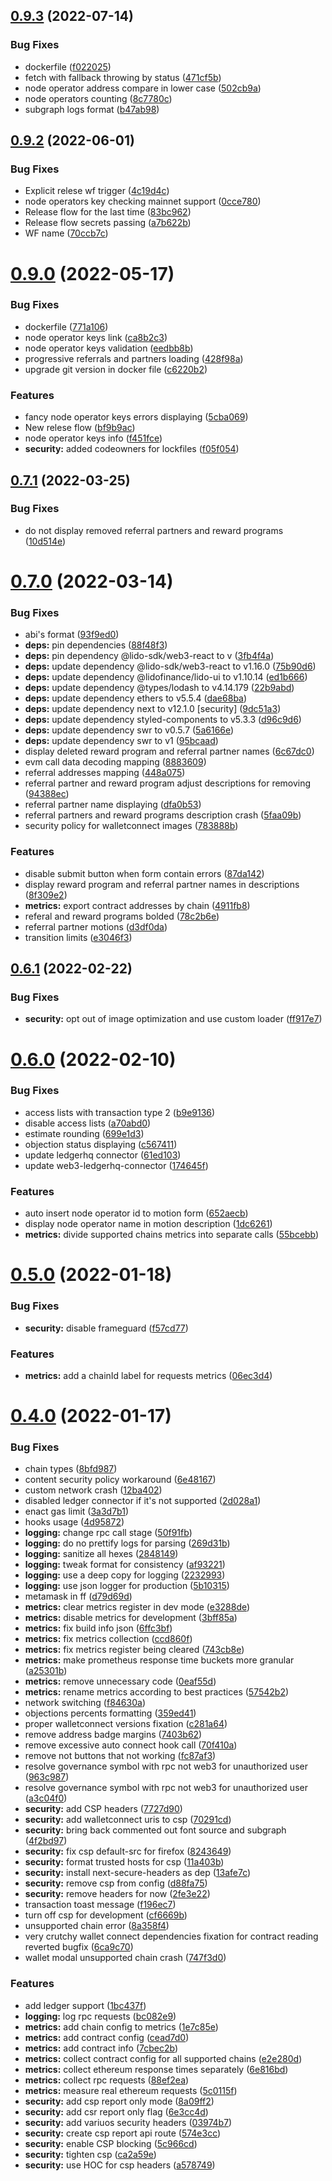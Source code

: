## [0.9.3](https://github.com/lidofinance/easy-track-ui/compare/0.9.2...0.9.3) (2022-07-14)


### Bug Fixes

* dockerfile ([f022025](https://github.com/lidofinance/easy-track-ui/commit/f02202572b47dbe9cbc6bd03a97cc694716e9564))
* fetch with fallback throwing by status ([471cf5b](https://github.com/lidofinance/easy-track-ui/commit/471cf5b87c5de20832df7c76b55e8511af4518cb))
* node operator address compare in lower case ([502cb9a](https://github.com/lidofinance/easy-track-ui/commit/502cb9ae2a5322eb0274c3ea03566e7893598e01))
* node operators counting ([8c7780c](https://github.com/lidofinance/easy-track-ui/commit/8c7780c8c2e9a4798946e5b8f5c5dd512d85b4d6))
* subgraph logs format ([b47ab98](https://github.com/lidofinance/easy-track-ui/commit/b47ab980f3cdb7120b82587e689095a96bdf09b0))



## [0.9.2](https://github.com/lidofinance/easy-track-ui/compare/0.9.1...0.9.2) (2022-06-01)


### Bug Fixes

* Explicit relese wf trigger ([4c19d4c](https://github.com/lidofinance/easy-track-ui/commit/4c19d4c78e7f15c7d014c970363f575f6d470996))
* node operators key checking mainnet support ([0cce780](https://github.com/lidofinance/easy-track-ui/commit/0cce780d5487b39859c9a2075a2225955500ca6c))
* Release flow for the last time ([83bc962](https://github.com/lidofinance/easy-track-ui/commit/83bc962205c0776bb039a4b68befbd660583ee08))
* Release flow secrets passing ([a7b622b](https://github.com/lidofinance/easy-track-ui/commit/a7b622b957ec24b162e8c626ff2dd922f41e9dc5))
* WF name ([70ccb7c](https://github.com/lidofinance/easy-track-ui/commit/70ccb7c66e1d66d28e30b3e3038a322047175a39))



# [0.9.0](https://github.com/lidofinance/easy-track-ui/compare/0.7.1...0.9.0) (2022-05-17)


### Bug Fixes

* dockerfile ([771a106](https://github.com/lidofinance/easy-track-ui/commit/771a10668bc11d036bb3a3a28ce857bdc4619409))
* node operator keys link ([ca8b2c3](https://github.com/lidofinance/easy-track-ui/commit/ca8b2c3d0d94cef5f0d9abf0c7616109b768e39b))
* node operator keys validation ([eedbb8b](https://github.com/lidofinance/easy-track-ui/commit/eedbb8b28b3eb2316c8119bbff331c355722e0c2))
* progressive referrals and partners loading ([428f98a](https://github.com/lidofinance/easy-track-ui/commit/428f98a152bacc2f01f2d9f6fd952b0ffd22dc11))
* upgrade git version in docker file ([c6220b2](https://github.com/lidofinance/easy-track-ui/commit/c6220b2be2f220f45ec5a54b1410d1e5b8a6db2a))


### Features

* fancy node operator keys errors displaying ([5cba069](https://github.com/lidofinance/easy-track-ui/commit/5cba069fdc9ed241c87064e3d13d8afd376b7b93))
* New relese flow ([bf9b9ac](https://github.com/lidofinance/easy-track-ui/commit/bf9b9acb44a044a1965d648f0b1444d8fc03a6ca))
* node operator keys info ([f451fce](https://github.com/lidofinance/easy-track-ui/commit/f451fcec35d3f3e08ca122fbe56265df42aa37b1))
* **security:** added codeowners for lockfiles ([f05f054](https://github.com/lidofinance/easy-track-ui/commit/f05f054e602630cf559bf10d1c3527f13cd42f80))



## [0.7.1](https://github.com/lidofinance/easy-track-ui/compare/0.7.0...0.7.1) (2022-03-25)


### Bug Fixes

* do not display removed referral partners and reward programs ([10d514e](https://github.com/lidofinance/easy-track-ui/commit/10d514e90ee97d75d5fa7a94ae10012120e3db91))



# [0.7.0](https://github.com/lidofinance/easy-track-ui/compare/0.6.1...0.7.0) (2022-03-14)


### Bug Fixes

* abi's format ([93f9ed0](https://github.com/lidofinance/easy-track-ui/commit/93f9ed017952bf9e638aed07b6fb2f21e296536f))
* **deps:** pin dependencies ([88f48f3](https://github.com/lidofinance/easy-track-ui/commit/88f48f3d091385407c2160eda8e2d15104bb8c14))
* **deps:** pin dependency @lido-sdk/web3-react to v ([3fb4f4a](https://github.com/lidofinance/easy-track-ui/commit/3fb4f4a0c7a41adcd9234c5e83a5ec06ae5b932e))
* **deps:** update dependency @lido-sdk/web3-react to v1.16.0 ([75b90d6](https://github.com/lidofinance/easy-track-ui/commit/75b90d65d317b6fb91b0e3aeb172a113383b6820))
* **deps:** update dependency @lidofinance/lido-ui to v1.10.14 ([ed1b666](https://github.com/lidofinance/easy-track-ui/commit/ed1b666b9bf11f2e68c99f7b3c75fc84c79d74e6))
* **deps:** update dependency @types/lodash to v4.14.179 ([22b9abd](https://github.com/lidofinance/easy-track-ui/commit/22b9abd56e99499d8a703fb41eaa77d4ff6b4bf7))
* **deps:** update dependency ethers to v5.5.4 ([dae68ba](https://github.com/lidofinance/easy-track-ui/commit/dae68bae75216cc09e73538f88a518caeecb3058))
* **deps:** update dependency next to v12.1.0 [security] ([9dc51a3](https://github.com/lidofinance/easy-track-ui/commit/9dc51a3a0c3210ee047e3103d59fb74b1ce1b8bd))
* **deps:** update dependency styled-components to v5.3.3 ([d96c9d6](https://github.com/lidofinance/easy-track-ui/commit/d96c9d621c2ae4bce302213739262fb0aef8d005))
* **deps:** update dependency swr to v0.5.7 ([5a6166e](https://github.com/lidofinance/easy-track-ui/commit/5a6166e4956404606c58fec07d3e26642ae5f8ca))
* **deps:** update dependency swr to v1 ([95bcaad](https://github.com/lidofinance/easy-track-ui/commit/95bcaad7ab4f9e92a0ab484dbb7acae8ede9edc6))
* display deleted reward program and referral partner names ([6c67dc0](https://github.com/lidofinance/easy-track-ui/commit/6c67dc01de11a415022fc2d88fbe3d989c56cad8))
* evm call data decoding mapping ([8883609](https://github.com/lidofinance/easy-track-ui/commit/8883609ec30be35b2a78c00bb84c035140c364bb))
* referral addresses mapping ([448a075](https://github.com/lidofinance/easy-track-ui/commit/448a075644452771814d9eeea0919c4fc2f1b77d))
* referral partner and reward program adjust descriptions for removing ([94388ec](https://github.com/lidofinance/easy-track-ui/commit/94388ec52442e1214e149d5846976519728b6c20))
* referral partner name displaying ([dfa0b53](https://github.com/lidofinance/easy-track-ui/commit/dfa0b53bfc21de2afac5f9ba2de1d97624494bbc))
* referral partners and reward programs description crash ([5faa09b](https://github.com/lidofinance/easy-track-ui/commit/5faa09bcac7f05a2c91d537182f388ba9f2f2478))
* security policy for walletconnect images ([783888b](https://github.com/lidofinance/easy-track-ui/commit/783888b167c0395315622029eb517afb8b32fc22))


### Features

* disable submit button when form contain errors ([87da142](https://github.com/lidofinance/easy-track-ui/commit/87da142a65d2d3ceb41b4de76dfbf1560e20b828))
* display reward program and referral partner names in descriptions ([8f309e2](https://github.com/lidofinance/easy-track-ui/commit/8f309e212a186cb3ddc027beaa737ddc1996c2ca))
* **metrics:** export contract addresses by chain ([4911fb8](https://github.com/lidofinance/easy-track-ui/commit/4911fb8b95af54adf50a6a23494128205aa45814))
* referal and reward programs bolded ([78c2b6e](https://github.com/lidofinance/easy-track-ui/commit/78c2b6eecc5f5a1478d82724c5817ac7a0ea2c0c))
* referral partner motions ([d3df0da](https://github.com/lidofinance/easy-track-ui/commit/d3df0da89c391f09fc1be26524b309d1165b3c07))
* transition limits ([e3046f3](https://github.com/lidofinance/easy-track-ui/commit/e3046f3e872b1fbdae1481a3786482d0a82ba93f))



## [0.6.1](https://github.com/lidofinance/easy-track-ui/compare/0.6.0...0.6.1) (2022-02-22)


### Bug Fixes

* **security:** opt out of image optimization and use custom loader ([ff917e7](https://github.com/lidofinance/easy-track-ui/commit/ff917e7242366c2e5baf7596818437dd7aa40251))



# [0.6.0](https://github.com/lidofinance/easy-track-ui/compare/0.5.0...0.6.0) (2022-02-10)


### Bug Fixes

* access lists with transaction type 2 ([b9e9136](https://github.com/lidofinance/easy-track-ui/commit/b9e9136b4601a32243a1ad80ae166a369b9fb858))
* disable access lists ([a70abd0](https://github.com/lidofinance/easy-track-ui/commit/a70abd02027771992819cd19bb0a1478aa097a12))
* estimate rounding ([699e1d3](https://github.com/lidofinance/easy-track-ui/commit/699e1d3672f90eb1a5d0c75b181a6284ad68e230))
* objection status displaying ([c567411](https://github.com/lidofinance/easy-track-ui/commit/c5674116f4c9b2baec9cfb2d3149e8fccb9de88d))
* update ledgerhq connector ([61ed103](https://github.com/lidofinance/easy-track-ui/commit/61ed10389be2ec26cffaa7345c7a17c034188c29))
* update web3-ledgerhq-connector ([174645f](https://github.com/lidofinance/easy-track-ui/commit/174645f21a0ae382d4943e773d50082d12bfa476))


### Features

* auto insert node operator id to motion form ([652aecb](https://github.com/lidofinance/easy-track-ui/commit/652aecb288a2c567fa1472d5522df9653434bd1e))
* display node operator name in motion description ([1dc6261](https://github.com/lidofinance/easy-track-ui/commit/1dc626171a2bd6a18c572617f6c19d7e0362e151))
* **metrics:** divide supported chains metrics into separate calls ([55bcebb](https://github.com/lidofinance/easy-track-ui/commit/55bcebba59f9855eb99490dc8a45466e1c224115))



# [0.5.0](https://github.com/lidofinance/easy-track-ui/compare/0.4.0...0.5.0) (2022-01-18)


### Bug Fixes

* **security:** disable frameguard ([f57cd77](https://github.com/lidofinance/easy-track-ui/commit/f57cd77ed0b43ad17ac821eda11ff31979e441ab))


### Features

* **metrics:** add a chainId label for requests metrics ([06ec3d4](https://github.com/lidofinance/easy-track-ui/commit/06ec3d42d1f3cb944e834771d12c1ead12b80550))



# [0.4.0](https://github.com/lidofinance/easy-track-ui/compare/0.3.0...0.4.0) (2022-01-17)


### Bug Fixes

* chain types ([8bfd987](https://github.com/lidofinance/easy-track-ui/commit/8bfd987b8da82e91a147f7199c39473c7b50c479))
* content security policy workaround ([6e48167](https://github.com/lidofinance/easy-track-ui/commit/6e481672b2c0b001c0c97b453b5873668bbe7d1e))
* custom network crash ([12ba402](https://github.com/lidofinance/easy-track-ui/commit/12ba4028100c03930b57839e0a7e4fd045578836))
* disabled ledger connector if it's not supported ([2d028a1](https://github.com/lidofinance/easy-track-ui/commit/2d028a1bf3cdea965ec0cfd578dd2554c11c181b))
* enact gas limit ([3a3d7b1](https://github.com/lidofinance/easy-track-ui/commit/3a3d7b11f14ba00f710a4cddfa5328774d091d3a))
* hooks usage ([4d95872](https://github.com/lidofinance/easy-track-ui/commit/4d958721d8a7e582af1534b9ffcebb99b647f37a))
* **logging:** change rpc call stage ([50f91fb](https://github.com/lidofinance/easy-track-ui/commit/50f91fb0d2d59f7a55a734eb0512a50fcf8bd2e2))
* **logging:** do no prettify logs for parsing ([269d31b](https://github.com/lidofinance/easy-track-ui/commit/269d31bef8e911b326995bae23d4fdf349b9d00e))
* **logging:** sanitize all hexes ([2848149](https://github.com/lidofinance/easy-track-ui/commit/2848149aadef7b39b5f6bbab46b1f507d6da64ec))
* **logging:** tweak format for consistency ([af93221](https://github.com/lidofinance/easy-track-ui/commit/af932214221aa7d2d0a42e4392e5e4c62d6b5ec3))
* **logging:** use a deep copy for logging ([2232993](https://github.com/lidofinance/easy-track-ui/commit/2232993d4cbfbca3d45e14add3deb121a633e7ca))
* **logging:** use json logger for production ([5b10315](https://github.com/lidofinance/easy-track-ui/commit/5b10315d90265fce53dcab2de88ce101ac5fc6eb))
* metamask in ff ([d79d69d](https://github.com/lidofinance/easy-track-ui/commit/d79d69db20eb794fc19d6817508795f6470d2d8e))
* **metrics:** clear metrics register in dev mode ([e3288de](https://github.com/lidofinance/easy-track-ui/commit/e3288de84e7a97917e622b9f216d27265f7ac197))
* **metrics:** disable metrics for development ([3bff85a](https://github.com/lidofinance/easy-track-ui/commit/3bff85ae7d754668674310d63f2be36d3d1a4733))
* **metrics:** fix build info json ([6ffc3bf](https://github.com/lidofinance/easy-track-ui/commit/6ffc3bf8e96ecfdc246aa57722534d20f5cab5f6))
* **metrics:** fix metrics collection ([ccd860f](https://github.com/lidofinance/easy-track-ui/commit/ccd860f1b90bd4bb11b1f67f59808fc4a2be1278))
* **metrics:** fix metrics register being cleared ([743cb8e](https://github.com/lidofinance/easy-track-ui/commit/743cb8e9c788a4f2e78b7f80310142782014e95d))
* **metrics:** make prometheus response time buckets more granular ([a25301b](https://github.com/lidofinance/easy-track-ui/commit/a25301b4e514df2e87e0b8a57799cf6f7a6168df))
* **metrics:** remove unnecessary code ([0eaf55d](https://github.com/lidofinance/easy-track-ui/commit/0eaf55dd7438ed47c99eb075d4f8e8e22e94c9e8))
* **metrics:** rename metrics according to best practices ([57542b2](https://github.com/lidofinance/easy-track-ui/commit/57542b2fc7fd962903c2108297ae3141852eb454))
* network switching ([f84630a](https://github.com/lidofinance/easy-track-ui/commit/f84630adf7a63dd9cd79b52428ba3c1fca799062))
* objections percents formatting ([359ed41](https://github.com/lidofinance/easy-track-ui/commit/359ed4177c10ad303e12fa7975f694ff6fc0accf))
* proper walletconnect versions fixation ([c281a64](https://github.com/lidofinance/easy-track-ui/commit/c281a644a982a58230193a4973b4ae141cfbb935))
* remove address badge margins ([7403b62](https://github.com/lidofinance/easy-track-ui/commit/7403b62492598936b7cc38cd642e0684ae7e21cf))
* remove excessive auto connect hook call ([70f410a](https://github.com/lidofinance/easy-track-ui/commit/70f410afb7bb3eee59c7317a12b4d8354fea3637))
* remove not buttons that not working ([fc87af3](https://github.com/lidofinance/easy-track-ui/commit/fc87af31757a11bdfb13f4cca4a5ae5e822b02b5))
* resolve governance symbol with rpc not web3 for unauthorized user ([963c987](https://github.com/lidofinance/easy-track-ui/commit/963c9879aeb4220ba8a589d28d9998ed7ebaa161))
* resolve governance symbol with rpc not web3 for unauthorized user ([a3c04f0](https://github.com/lidofinance/easy-track-ui/commit/a3c04f0044ff1b9845b401f667a84f82b2f6908d))
* **security:** add CSP headers ([7727d90](https://github.com/lidofinance/easy-track-ui/commit/7727d90000370f7f62dfe46e873e2ffa7690eb43))
* **security:** add walletconnect uris to csp ([70291cd](https://github.com/lidofinance/easy-track-ui/commit/70291cd935cdaee110c04b5614c37ed17df787e4))
* **security:** bring back commented out font source and subgraph ([4f2bd97](https://github.com/lidofinance/easy-track-ui/commit/4f2bd972e9563e5f88b89b355796ea55739960ce))
* **security:** fix csp default-src for firefox ([8243649](https://github.com/lidofinance/easy-track-ui/commit/824364979eb39f9fd736405a18c7f6e9d65fb032))
* **security:** format trusted hosts for csp ([11a403b](https://github.com/lidofinance/easy-track-ui/commit/11a403b1adaac685c42c122b64befa975bd0a65d))
* **security:** install next-secure-headers as dep ([13afe7c](https://github.com/lidofinance/easy-track-ui/commit/13afe7c5818e402d7e5781038e3ed64d7da9cd83))
* **security:** remove csp from config ([d88fa75](https://github.com/lidofinance/easy-track-ui/commit/d88fa750e2e679bd4f1aa53331c50e43ddd3bbb4))
* **security:** remove headers for now ([2fe3e22](https://github.com/lidofinance/easy-track-ui/commit/2fe3e2291675cc06aa1c57868d1270da4a7260f3))
* transaction toast message ([f196ec7](https://github.com/lidofinance/easy-track-ui/commit/f196ec73d0ca713510bec9028345efd57e30747c))
* turn off csp for development ([cf6669b](https://github.com/lidofinance/easy-track-ui/commit/cf6669bc51464a9ae9dafd8d5ade952fb1b3af01))
* unsupported chain error ([8a358f4](https://github.com/lidofinance/easy-track-ui/commit/8a358f4e5126be19e0847a780630be79fd60ac2a))
* very crutchy wallet connect dependencies fixation for contract reading reverted bugfix ([6ca9c70](https://github.com/lidofinance/easy-track-ui/commit/6ca9c706ee2bdfbe83843010e617e3baa69f2c2d))
* wallet modal unsupported chain crash ([747f3d0](https://github.com/lidofinance/easy-track-ui/commit/747f3d0b210ad1219933d12e06af38224a1388e3))


### Features

* add ledger support ([1bc437f](https://github.com/lidofinance/easy-track-ui/commit/1bc437fad3edb0b1895501ba1327248922dcf604))
* **logging:** log rpc requests ([bc082e9](https://github.com/lidofinance/easy-track-ui/commit/bc082e918829e32de3a6be3968cf1f1559e8fcf1))
* **metrics:** add chain config to metrics ([1e7c85e](https://github.com/lidofinance/easy-track-ui/commit/1e7c85ed3fcaf8a9bd0fa4967d036ed67aa743f6))
* **metrics:** add contract config ([cead7d0](https://github.com/lidofinance/easy-track-ui/commit/cead7d0ecd8fd635532219d9c93c1fd0f730f6d0))
* **metrics:** add contract info ([7cbec2b](https://github.com/lidofinance/easy-track-ui/commit/7cbec2b27fef081a0bc4a029118f2a7883bb8f2f))
* **metrics:** collect contract config for all supported chains ([e2e280d](https://github.com/lidofinance/easy-track-ui/commit/e2e280d192ed3948de778cf4d1b611c40c171b16))
* **metrics:** collect ethereum response times separately ([6e816bd](https://github.com/lidofinance/easy-track-ui/commit/6e816bd3cff5f614bd5ad36ecc3af202242d8163))
* **metrics:** collect rpc requests ([88ef2ea](https://github.com/lidofinance/easy-track-ui/commit/88ef2ea5775495f44b2ba9e4b72ab17830a8ae60))
* **metrics:** measure real ethereum requests ([5c0115f](https://github.com/lidofinance/easy-track-ui/commit/5c0115fa573acaf3d5b624caa218987952e1eb69))
* **security:** add csp report only mode ([8a09ff2](https://github.com/lidofinance/easy-track-ui/commit/8a09ff2aae6cf0de68d9f1dc678baff398d9237d))
* **security:** add csr report only flag ([6e3cc4d](https://github.com/lidofinance/easy-track-ui/commit/6e3cc4d59095844041812538fffc85a18d64492e))
* **security:** add variuos security headers ([03974b7](https://github.com/lidofinance/easy-track-ui/commit/03974b7b6b1966ac2c83c0acf332dc05b6b43122))
* **security:** create csp report api route ([574e3cc](https://github.com/lidofinance/easy-track-ui/commit/574e3cc677fb33bbddf6a0c739eb78315771bc63))
* **security:** enable CSP blocking ([5c966cd](https://github.com/lidofinance/easy-track-ui/commit/5c966cd81d50563369d980e0a55e3ad466aeafbb))
* **security:** tighten csp ([ca2a59e](https://github.com/lidofinance/easy-track-ui/commit/ca2a59e2c1afacf3185aad09eca90c1fb40ab34d))
* **security:** use HOC for csp headers ([a578749](https://github.com/lidofinance/easy-track-ui/commit/a578749df6148ec3b2e7c0bccc55b7f11b3d8b54))



